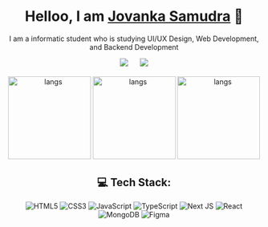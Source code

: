 <div align="center">
  <h1>Helloo, I am <a href="https://www.jovan.id/">Jovanka Samudra</a> 👋</h1>
  
  <p>I am a informatic student who is studying UI/UX Design, Web Development, and Backend Development</p>
  
  <div>
      <a href="https://www.linkedin.com/in/jovanka-samudra/" target="_blank"><img src="https://img.shields.io/badge/-Jovanka%20Samudra-blue?style=flat-square&logo=Linkedin&logoColor=white&link=https://www.linkedin.com/in/jovanka-samudra/" /></a>
      &nbsp;&nbsp;&nbsp;&nbsp
      <a href="https://dribbble.com/samudrajovanka" target="_blank"><img src="https://img.shields.io/badge/-Shots%20on%20Dribbble-ff69b4?style=flat-square&logo=dribbble&logoColor=white&link=https://dribbble.com/samudrajovanka" /></a>
  </div>
  
  <br>
  
  <div>
    <img src="https://github-readme-stats.vercel.app/api?username=samudrajovanka&theme=radical&hide_border=false&include_all_commits=false&count_private=true" alt="langs" height="165">
    <img src="https://github-readme-streak-stats.herokuapp.com/?user=samudrajovanka&theme=radical&hide_border=false" alt="langs" height="165">
    <img src="https://github-readme-stats.vercel.app/api/top-langs/?username=samudrajovanka&theme=radical&hide_border=false&include_all_commits=false&count_private=true&layout=compact" alt="langs" height="165">
  </div>
  
  <div>    
    <h2>💻 Tech Stack:</h2>

![HTML5](https://img.shields.io/badge/html5-%23E34F26.svg?style=for-the-badge&logo=html5&logoColor=white) ![CSS3](https://img.shields.io/badge/css3-%231572B6.svg?style=for-the-badge&logo=css3&logoColor=white) ![JavaScript](https://img.shields.io/badge/javascript-%23323330.svg?style=for-the-badge&logo=javascript&logoColor=%23F7DF1E) ![TypeScript](https://img.shields.io/badge/typescript-%23007ACC.svg?style=for-the-badge&logo=typescript&logoColor=white) ![Next JS](https://img.shields.io/badge/Next-black?style=for-the-badge&logo=next.js&logoColor=white) ![React](https://img.shields.io/badge/react-%2320232a.svg?style=for-the-badge&logo=react&logoColor=%2361DAFB) ![MongoDB](https://img.shields.io/badge/MongoDB-%234ea94b.svg?style=for-the-badge&logo=mongodb&logoColor=white) 	![Figma](https://img.shields.io/badge/figma-%23F24E1E.svg?style=for-the-badge&logo=figma&logoColor=white)

    
  </div>
</div>
